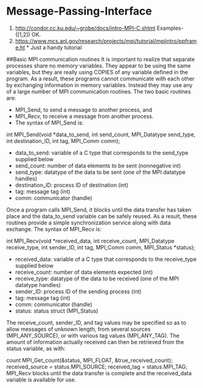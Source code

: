 # Message-Passing-Interface

1. http://condor.cc.ku.edu/~grobe/docs/intro-MPI-C.shtml    Examples-([1,2]) OK.
2. https://www.mcs.anl.gov/research/projects/mpi/tutorial/mpiintro/ppframe.ht  * Just a handy tutorial


##Basic MPI communication routines
It is important to realize that separate processes share no memory variables. They appear to be using the same variables, but they are really using COPIES of any variable defined in the program.
As a result, these programs cannot communicate with each other by exchanging information in memory variables. Instead they may use any of a large number of MPI communication routines. The two basic routines are:

- MPI_Send, to send a message to another process, and
- MPI_Recv, to receive a message from another process.
- The syntax of MPI_Send is:

int MPI_Send(void *data_to_send, int send_count, MPI_Datatype send_type, 
      int destination_ID, int tag, MPI_Comm comm); 
- data_to_send: variable of a C type that corresponds to the send_type supplied below
- send_count: number of data elements to be sent (nonnegative int)
- send_type: datatype of the data to be sent (one of the MPI datatype handles)
- destination_ID: process ID of destination (int)
- tag: message tag (int)
- comm: communicator (handle)
  
Once a program calls MPI_Send, it blocks until the data transfer has taken place and the data_to_send variable can be safely reused. As a result, these routines provide a simple synchronization service along with data exchange.
The syntax of MPI_Recv is:

int MPI_Recv(void *received_data, int receive_count, MPI_Datatype receive_type, 
      int sender_ID, int tag, MPI_Comm comm, MPI_Status *status); 
- received_data: variable of a C type that corresponds to the receive_type supplied below
- receive_count: number of data elements expected (int)
- receive_type: datatype of the data to be received (one of the MPI datatype handles)
- sender_ID: process ID of the sending process (int)
- tag: message tag (int)
- comm: communicator (handle)
- status: status struct (MPI_Status)
  
The receive_count, sender_ID, and tag values may be specified so as to allow messages of unknown length, from several sources (MPI_ANY_SOURCE), or with various tag values (MPI_ANY_TAG).
The amount of information actually received can then be retrieved from the status variable, as with:

count MPI_Get_count(&status, MPI_FLOAT, &true_received_count);
received_source = status.MPI_SOURCE;
received_tag = status.MPI_TAG;
MPI_Recv blocks until the data transfer is complete and the received_data variable is available for use.
